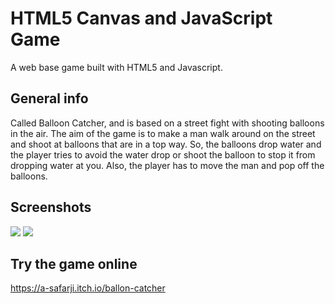 # HTML5 Canvas and JavaScript Game
A web base game built with HTML5 and Javascript.

## General info
Called Balloon Catcher, and is based on a street fight with shooting balloons in the air. The aim of the game is to make a man walk around on the street and shoot at balloons that are in a top way. So, the balloons drop water and the player tries to avoid the water drop or shoot the balloon to stop it from dropping water at you. Also, the player has to move the man and pop off the balloons.

## Screenshots
![](https://user-images.githubusercontent.com/20365333/127440700-e9c6e0c9-1dd2-4ff6-a582-c677f96d238a.png)
![](https://user-images.githubusercontent.com/20365333/127440707-9d94ecac-fad2-4dbd-a605-2af2658b87ca.png)


## Try the game online

https://a-safarji.itch.io/ballon-catcher
